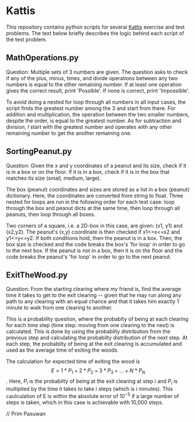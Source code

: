 # Kattis

This repository contains python scripts for several [Kattis](https://open.kattis.com/problems) exercise and test problems. The text below briefly describes the logic behind each script of the test problem.

## MathOperations.py

Question: Multiple sets of 3 numbers are given. The question asks to check if any of the plus, minus, times, and divide operations between any two numbers is equal to the other remaining number. If at least one operation gives the correct result, print 'Possible'. If none is correct, print 'Impossible'.

To avoid doing a nested for loop through all numbers in all input cases, the script finds the greatest number among the 3 and start from there. For addition and multiplication, the operation between the two smaller numbers, despite the order, is equal to the greatest number. As for subtraction and division, I start with the greatest number and operates with any other remaining number to get the another remaining one. 


## SortingPeanut.py

Question: Given the x and y coordinates of a peanut and its size, check if it is in a box or on the floor. If it is in a box, check if it is in the box that matches its size (small, medium, large). 

The box (peanut) coordinates and sizes are stored as a list in a box (peanut) dictionary. Here, the coordinates are converted from string to float. Three nested for loops are run in the following order for each test case: loop through the box and peanut dicts at the same time, then loop through all peanuts, then loop through all boxes.

Two corners of a square, i.e. a 2D-box in this case, are given: (x1, y1) and (x2,y2). The peanut's (x,y) coordinate is then checked if x1<=x<=x2 and y1<=y<=y2. If both conditions hold, then the peanut is in a box. Then, the box size is checked and the code breaks the box's 'for loop' in order to go to the next box. If the peanut is not in a box, then it is on the floor and the code breaks the peanut's 'for loop' in order to go to the next peanut. 


## ExitTheWood.py
Question: From the starting clearing where my friend is, find the average time it takes to get to the exit clearing -- given that he may run along any path to any clearing with an equal chance and that it takes him exactly 1 minute to walk from one clearing to another.

This is a probability question, where the probablty of being at each clearing for each time step (time step: moving from one clearing to the next) is calculated. This is done by using the probabilty distribution from the previous step and calculating the probabilty distribution of the next step. At each step, the probabilty of being at the exit clearing is accumulated and used as the average time of exiting the woods.

The calculation for expected time of exiting the wood is $$E = 1*P_1 + 2*P_2 + 3*P_3 + ... + N*P_N$$. Here, $P_i$ is the probabilty of being at the exit clearing at step i and $P_i$ is multiplied by the time it takes to take i steps (which is i minutes). This caulculation of E is within the absolute error of $10^{-5}$ if a large number of steps is taken, which in this case is achievable with 10,000 steps.

//
Prim Pasuwan
